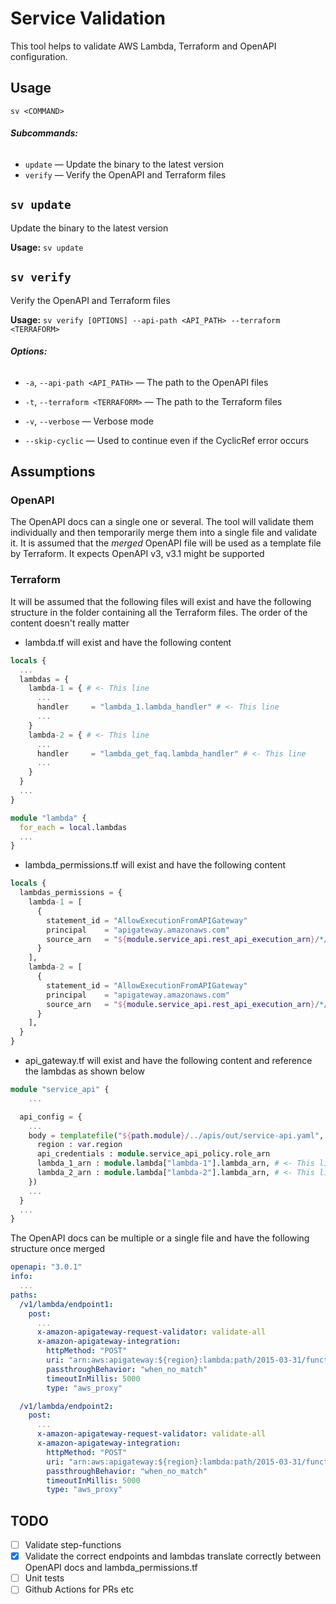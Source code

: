 # Service Validation

This tool helps to validate AWS Lambda, Terraform and OpenAPI configuration.

## Usage

`sv <COMMAND>`

###### **Subcommands:**

* `update` — Update the binary to the latest version
* `verify` — Verify the OpenAPI and Terraform files

## `sv update`

Update the binary to the latest version

**Usage:** `sv update`

## `sv verify`

Verify the OpenAPI and Terraform files

**Usage:** `sv verify [OPTIONS] --api-path <API_PATH> --terraform <TERRAFORM>`

###### **Options:**

* `-a`, `--api-path <API_PATH>` — The path to the OpenAPI files
* `-t`, `--terraform <TERRAFORM>` — The path to the Terraform files
* `-v`, `--verbose` — Verbose mode

* `--skip-cyclic` — Used to continue even if the CyclicRef error occurs


## Assumptions

### OpenAPI

The OpenAPI docs can a single one or several. The tool will validate them individually and then temporarily merge them into a single file and validate it. It is assumed that the *merged* OpenAPI file will be used as a template file by Terraform. It expects OpenAPI v3, v3.1 might be supported

### Terraform

It will be assumed that the following files will exist and have the following structure in the folder containing all the Terraform files. The order of the content doesn't really matter

 * lambda.tf will exist and have the following content
```terraform
locals {
  ...
  lambdas = {
    lambda-1 = { # <- This line
      ...
      handler     = "lambda_1.lambda_handler" # <- This line
      ...
    }
    lambda-2 = { # <- This line
      ...
      handler     = "lambda_get_faq.lambda_handler" # <- This line
      ...
    }
  }
  ...
}

module "lambda" {
  for_each = local.lambdas
  ...
}
```
 * lambda_permissions.tf will exist and have the following content
```terraform
locals {
  lambdas_permissions = {
    lambda-1 = [
      {
        statement_id = "AllowExecutionFromAPIGateway"
        principal    = "apigateway.amazonaws.com"
        source_arn   = "${module.service_api.rest_api_execution_arn}/*/POST/v1/lambda/endpoint1"
      }
    ],
    lambda-2 = [
      {
        statement_id = "AllowExecutionFromAPIGateway"
        principal    = "apigateway.amazonaws.com"
        source_arn   = "${module.service_api.rest_api_execution_arn}/*/POST/v1/lambda/endpoint2"
      }
    ],
  }
}
```
 * api_gateway.tf will exist and have the following content and reference the lambdas as shown below
```terraform
module "service_api" {
    ...

  api_config = {
    ...
    body = templatefile("${path.module}/../apis/out/service-api.yaml", { #
      region : var.region
      api_credentials : module.service_api_policy.role_arn
      lambda_1_arn : module.lambda["lambda-1"].lambda_arn, # <- This line
      lambda_2_arn : module.lambda["lambda-2"].lambda_arn, # <- This line
    })
    ...
  }
  ...
}
```

The OpenAPI docs can be multiple or a single file and have the following structure once merged

```yaml
openapi: "3.0.1"
info:
  ...
paths:
  /v1/lambda/endpoint1:
    post:
      ...
      x-amazon-apigateway-request-validator: validate-all
      x-amazon-apigateway-integration:
        httpMethod: "POST"
        uri: "arn:aws:apigateway:${region}:lambda:path/2015-03-31/functions/${lambda_1_arn}/invocations" # <- This line, the `${lambda_1_arn}` section
        passthroughBehavior: "when_no_match"
        timeoutInMillis: 5000
        type: "aws_proxy"

  /v1/lambda/endpoint2:
    post:
      ...
      x-amazon-apigateway-request-validator: validate-all
      x-amazon-apigateway-integration:
        httpMethod: "POST"
        uri: "arn:aws:apigateway:${region}:lambda:path/2015-03-31/functions/${lambda_2_arn}/invocations" # <- This line, the `${lambda_2_arn}` section
        passthroughBehavior: "when_no_match"
        timeoutInMillis: 5000
        type: "aws_proxy"
```

## TODO

 - [ ] Validate step-functions
 - [x] Validate the correct endpoints and lambdas translate correctly between OpenAPI docs and lambda_permissions.tf
 - [ ] Unit tests
 - [ ] Github Actions for PRs etc
